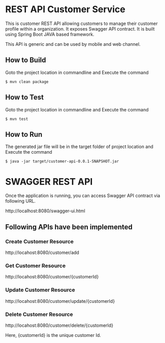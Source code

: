 # REST API Customer Service 

This is customer REST API allowing customers to manage their customer profile within a organization. It exposes Swagger API contract. It is built using Spring Boot JAVA based framework. 

This API is generic and can be used by mobile and web channel. 

## How to Build 
	
Goto the project location in commandline and
Execute the command 

	$ mvn clean package

## How to Test

Goto the project location in commandline and Execute the command 

	$ mvn test

## How to Run

The generated jar file will be in the target folder of project location and Execute the command 

	$ java -jar target/customer-api-0.0.1-SNAPSHOT.jar

# SWAGGER REST API

Once the application is running, you can access Swagger API contract via following URL. 

http://localhost:8080/swagger-ui.html


## Following APIs have been implemented

### Create Customer Resource
http://locahost:8080/customer/add
### Get Customer Resource
http://locahost:8080/customer/{customerId}
### Update Customer Resource
http://locahost:8080/customer/update/{customerId}
### Delete Customer Resource
http://locahost:8080/customer/delete/{customerId}

Here, {customerId} is the unique customer Id. 

	